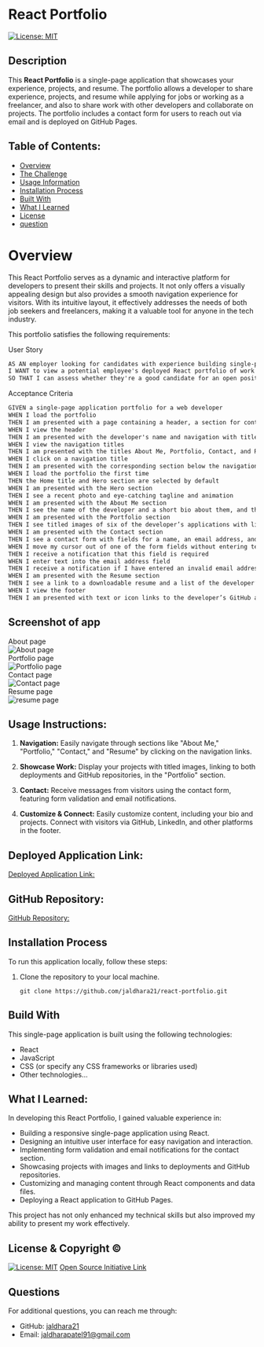 # **React Portfolio**

  [![License: MIT](https://img.shields.io/badge/License-MIT-yellow.svg)](https://opensource.org/licenses/MIT)

  ## **Description**
  This **React Portfolio** is a single-page application that showcases your experience, projects, and resume. The portfolio allows a developer to share experience, projects, and resume while applying for jobs or working as a freelancer, and also to share work with other developers and collaborate on projects. The portfolio includes a contact form for users to reach out via email and is deployed on GitHub Pages.

  ## Table of Contents:
- [Overview](#Overview)
- [The Challenge](#The-Challenge)
- [Usage Information](#Usage-Information)
- [Installation Process](#Installation-Process)
- [Built With](#Built-With)
- [What I Learned](#What-I-Learned)
- [License](#License)
- [question](#question)

# Overview
This React Portfolio serves as a dynamic and interactive platform for developers to present their skills and projects. It not only offers a visually appealing design but also provides a smooth navigation experience for visitors. With its intuitive layout, it effectively addresses the needs of both job seekers and freelancers, making it a valuable tool for anyone in the tech industry.

  This portfolio satisfies the following requirements:
  
  User Story 
```md
AS AN employer looking for candidates with experience building single-page applications
I WANT to view a potential employee's deployed React portfolio of work samples
SO THAT I can assess whether they're a good candidate for an open position
```
Acceptance Criteria
```md
GIVEN a single-page application portfolio for a web developer
WHEN I load the portfolio
THEN I am presented with a page containing a header, a section for content, and a footer
WHEN I view the header
THEN I am presented with the developer's name and navigation with titles corresponding to different sections of the portfolio
WHEN I view the navigation titles
THEN I am presented with the titles About Me, Portfolio, Contact, and Resume, and the title corresponding to the current section is highlighted
WHEN I click on a navigation title
THEN I am presented with the corresponding section below the navigation without the page reloading and that title is highlighted
WHEN I load the portfolio the first time
THEN the Home title and Hero section are selected by default
WHEN I am presented with the Hero section
THEN I see a recent photo and eye-catching tagline and animation
WHEN I am presented with the About Me section
THEN I see the name of the developer and a short bio about them, and their experience and skills. 
WHEN I am presented with the Portfolio section
THEN I see titled images of six of the developer’s applications with links to both the deployed applications and the corresponding GitHub repositories
WHEN I am presented with the Contact section
THEN I see a contact form with fields for a name, an email address, and a message
WHEN I move my cursor out of one of the form fields without entering text
THEN I receive a notification that this field is required
WHEN I enter text into the email address field
THEN I receive a notification if I have entered an invalid email address
WHEN I am presented with the Resume section
THEN I see a link to a downloadable resume and a list of the developer’s proficiencies
WHEN I view the footer
THEN I am presented with text or icon links to the developer’s GitHub and LinkedIn profiles, and their profile on a third platform (Stack Overflow, Twitter)
```

## **Screenshot of app**
 About page<br>
![About page](./src/assets/small/about.png)
<br>
 Portfolio page<br>
![Portfolio page](./src/assets/small/portfolio.png)
<br> 
Contact page<br>
![Contact page](./src/assets/small/contact.png)
<br>
Resume page<br>
![resume page](./src/assets/small/resume.png)
<br>

## Usage Instructions: 

1. **Navigation:** Easily navigate through sections like "About Me," "Portfolio," "Contact," and "Resume" by clicking on the navigation links.

2. **Showcase Work:** Display your projects with titled images, linking to both deployments and GitHub repositories, in the "Portfolio" section.

3. **Contact:** Receive messages from visitors using the contact form, featuring form validation and email notifications.

4. **Customize & Connect:** Easily customize content, including your bio and projects. Connect with visitors via GitHub, LinkedIn, and other platforms in the footer.


## Deployed Application Link:
[Deployed Application Link:]()

## GitHub Repository:
[GitHub Repository:](https://github.com/jaldhara21/React-Portfolio/tree/main/react-portfolio)

## **Installation Process**

  To run this application locally, follow these steps:

1. Clone the repository to your local machine.
   ```shell
   git clone https://github.com/jaldhara21/react-portfolio.git

## **Build With**
  This single-page application is built using the following technologies:
- React
- JavaScript
- CSS (or specify any CSS frameworks or libraries used)
- Other technologies...  

## What I Learned:
In developing this React Portfolio, I gained valuable experience in:

- Building a responsive single-page application using React.
- Designing an intuitive user interface for easy navigation and interaction.
- Implementing form validation and email notifications for the contact section.
- Showcasing projects with images and links to deployments and GitHub repositories.
- Customizing and managing content through React components and data files.
- Deploying a React application to GitHub Pages.

This project has not only enhanced my technical skills but also improved my ability to present my work effectively.

## License & Copyright ©
  
[![License: MIT](https://img.shields.io/badge/License-MIT-yellow.svg)](https://opensource.org/licenses/MIT) [Open Source Initiative Link](https://opensource.org/licenses/MIT)

## Questions

For additional questions, you can reach me through:

- GitHub: [jaldhara21](https://github.com/jaldhara21)
- Email: jaldharapatel91@gmail.com
